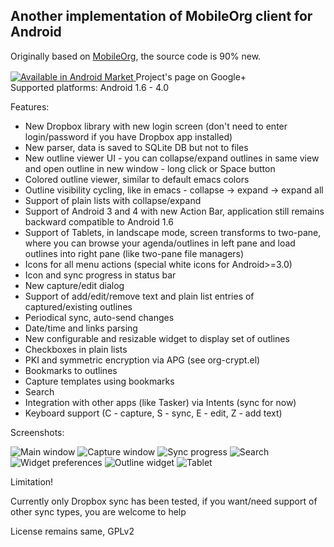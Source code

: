 ## Another implementation of MobileOrg client for Android ##

Originally based on [MobileOrg](https://github.com/matburt/mobileorg-android), the source code is 90% new.

<a href="http://market.android.com/details?id=com.matburt.mobileorg.ng" style="cursor: pointer;">
  <img src="http://www.android.com/images/brand/60_avail_market_logo2.png"
       alt="Available in Android Market" />
</a>

<link href="https://plus.google.com/101518077347551839865" rel="publisher" />
<a href="https://plus.google.com/101518077347551839865?prsrc=3" style="text-decoration:none;">Project's page on Google+ <img src="https://ssl.gstatic.com/images/icons/gplus-16.png" alt="" style="border:0;width:16px;height:16px; align: left;"/></a>
<br/>
Supported platforms: Android 1.6 - 4.0

Features:

* New Dropbox library with new login screen (don't need to enter login/password if you have Dropbox app installed)
* New parser, data is saved to SQLite DB but not to files
* New outline viewer UI - you can collapse/expand outlines in same view and open outline in new window - long click or Space button
* Colored outline viewer, similar to default emacs colors
* Outline visibility cycling, like in emacs - collapse -> expand -> expand all
* Support of plain lists with collapse/expand
* Support of Android 3 and 4 with new Action Bar, application still remains backward compatible to Android 1.6
* Support of Tablets, in landscape mode, screen transforms to two-pane, where you can browse your agenda/outlines in left pane and load outlines into right pane (like two-pane file managers)
* Icons for all menu actions (special white icons for Android>=3.0)
* Icon and sync progress in status bar
* New capture/edit dialog
* Support of add/edit/remove text and plain list entries of captured/existing outlines
* Periodical sync, auto-send changes
* Date/time and links parsing
* New configurable and resizable widget to display set of outlines
* Checkboxes in plain lists
* PKI and symmetric encryption via APG (see org-crypt.el)
* Bookmarks to outlines
* Capture templates using bookmarks
* Search
* Integration with other apps (like Tasker) via Intents (sync for now)
* Keyboard support (C - capture, S - sync, E - edit, Z - add text)

Screenshots:

![Main window](mobileorg-android/raw/master/src-img/ss-small/main.png) 
![Capture window](mobileorg-android/raw/master/src-img/ss-small/capture.png) 
![Sync progress](mobileorg-android/raw/master/src-img/ss-small/sync.png) 
![Search](mobileorg-android/raw/master/src-img/ss-small/search.png) 
![Widget preferences](mobileorg-android/raw/master/src-img/ss-small/widget_pref.png) 
![Outline widget](mobileorg-android/raw/master/src-img/ss-small/widget.png) 
![Tablet](mobileorg-android/raw/master/src-img/ss-small/tablet.png)

Limitation!

Currently only Dropbox sync has been tested, if you want/need support of other sync types, you are welcome to help

License remains same, GPLv2